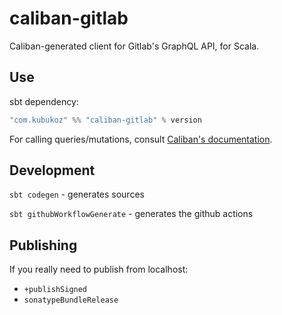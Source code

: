 # caliban-gitlab

Caliban-generated client for Gitlab's GraphQL API, for Scala.

## Use

sbt dependency:

```scala
"com.kubukoz" %% "caliban-gitlab" % version
```

For calling queries/mutations, consult [Caliban's documentation](https://ghostdogpr.github.io/caliban).

## Development

`sbt codegen` - generates sources

`sbt githubWorkflowGenerate` - generates the github actions

## Publishing

If you really need to publish from localhost:

- `+publishSigned`
- `sonatypeBundleRelease`
